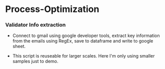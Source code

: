 # Process-Optimization

### Validator Info extraction
* Connect to gmail using google developer tools, extract key information from the emails using RegEx, save to dataframe and write to google sheet.

* This script is reuseable for larger scales. Here I'm only using smaller samples just to demo.
